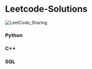 # Leetcode-Solutions

![LeetCode_Sharing](https://user-images.githubusercontent.com/56091634/122645528-7bc7d680-d138-11eb-96d3-520a4f05ff16.png)

### Python
### C++
### SQL
